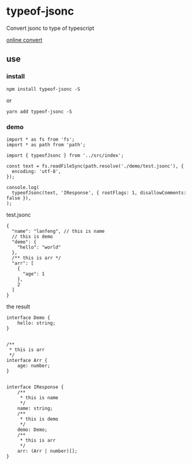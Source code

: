 # typeof-jsonc

Convert jsonc to type of typescript

[online convert](http://47.94.138.91/#/typeofjsonc)

## use

### install

```
npm install typeof-jsonc -S
```

or

```
yarn add typeof-jsonc -S
```

### demo

```
import * as fs from 'fs';
import * as path from 'path';

import { typeofJsonc } from '../src/index';

const text = fs.readFileSync(path.resolve('./demo/test.jsonc'), {
  encoding: 'utf-8',
});

console.log(
  typeofJsonc(text, 'IResponse', { rootFlags: 1, disallowComments: false }),
);

```

test.jsonc

```jsonc
{
  "name": "lanfeng", // this is name
  // this is demo
  "demo": {
    "hello": "world"
  },
  /** this is arr */
  "arr": [
    {
      "age": 1
    },
    2
  ]
}
```

the result

```
interface Demo {
    hello: string;
}


/**
 * this is arr
 */
interface Arr {
    age: number;
}


interface IResponse {
    /**
     * this is name
     */
    name: string;
    /**
     * this is demo
     */
    demo: Demo;
    /**
     * this is arr
     */
    arr: (Arr | number)[];
}
```
